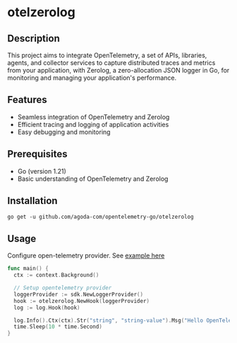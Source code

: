 # otelzerolog

## Description

This project aims to integrate OpenTelemetry, a set of APIs, libraries, agents, and collector services to capture distributed traces and metrics from your application, with Zerolog, a zero-allocation JSON logger in Go, for monitoring and managing your application's performance.

## Features

- Seamless integration of OpenTelemetry and Zerolog
- Efficient tracing and logging of application activities
- Easy debugging and monitoring

## Prerequisites

- Go (version 1.21)
- Basic understanding of OpenTelemetry and Zerolog

## Installation

```console
go get -u github.com/agoda-com/opentelemetry-go/otelzerolog
```

## Usage

Configure open-telemetry provider. See [example here](../README.md)

```go
func main() {
  ctx := context.Background()

  // Setup opentelemetry provider
  loggerProvider := sdk.NewLoggerProvider()
  hook := otelzerolog.NewHook(loggerProvider)
  log := log.Hook(hook)

  log.Info().Ctx(ctx).Str("string", "string-value").Msg("Hello OpenTelemetry")
  time.Sleep(10 * time.Second)
}
```
